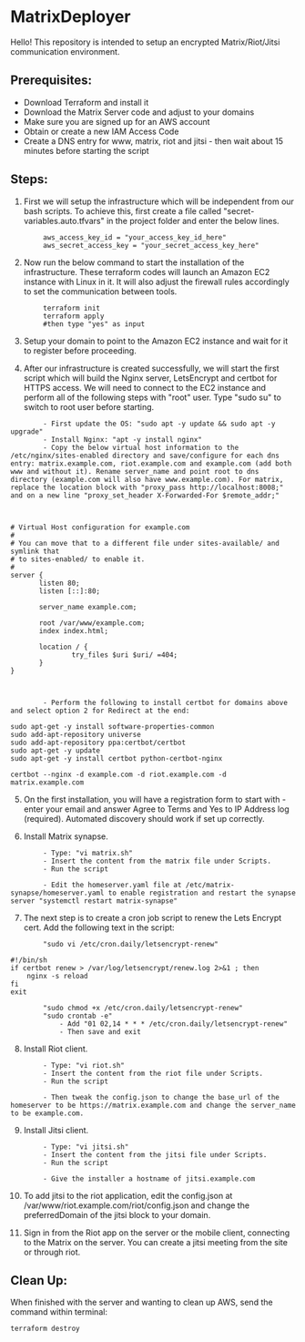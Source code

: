 # MatrixDeployer
Hello! This repository is intended to setup an encrypted Matrix/Riot/Jitsi communication environment.

## Prerequisites:
* Download Terraform and install it
* Download the Matrix Server code and adjust to your domains
* Make sure you are signed up for an AWS account
* Obtain or create a new IAM Access Code
* Create a DNS entry for www, matrix, riot and jitsi - then wait about 15 minutes before starting the script

## Steps:
1) First we will setup the infrastructure which will be independent from our bash scripts. To achieve this, first create a file called "secret-variables.auto.tfvars" in the project folder and enter the below lines.
```
        aws_access_key_id = "your_access_key_id_here"
        aws_secret_access_key = "your_secret_access_key_here"
```

2) Now run the below command to start the installation of the infrastructure. These terraform codes will launch an Amazon EC2 instance with Linux in it. It will also adjust the firewall rules accordingly to set the communication between tools.
```
        terraform init
        terraform apply 
        #then type "yes" as input
```
3) Setup your domain to point to the Amazon EC2 instance and wait for it to register before proceeding.

4) After our infrastructure is created successfully, we will start the first script which will build the Nginx server, LetsEncrypt and certbot for HTTPS access. We will need to connect to the EC2 instance and perform all of the following steps with "root" user. Type "sudo su" to switch to root user before starting.
```
        - First update the OS: "sudo apt -y update && sudo apt -y upgrade"
        - Install Nginx: "apt -y install nginx"
        - Copy the below virtual host information to the /etc/nginx/sites-enabled directory and save/configure for each dns entry: matrix.example.com, riot.example.com and example.com (add both www and without it). Rename server_name and point root to dns directory (example.com will also have www.example.com). For matrix, replace the location block with "proxy_pass http://localhost:8008;" and on a new line "proxy_set_header X-Forwarded-For $remote_addr;"
        
        
        
# Virtual Host configuration for example.com
#
# You can move that to a different file under sites-available/ and symlink that
# to sites-enabled/ to enable it.
#
server {
       listen 80;
       listen [::]:80;

       server_name example.com;

       root /var/www/example.com;
       index index.html;

       location / {
               try_files $uri $uri/ =404;
       }
}        
 
              
        
        - Perform the following to install certbot for domains above and select option 2 for Redirect at the end: 

sudo apt-get -y install software-properties-common
sudo add-apt-repository universe
sudo add-apt-repository ppa:certbot/certbot
sudo apt-get -y update
sudo apt-get -y install certbot python-certbot-nginx

certbot --nginx -d example.com -d riot.example.com -d matrix.example.com
```

5) On the first installation, you will have a registration form to start with - enter your email and answer Agree to Terms and Yes to IP Address log (required). Automated discovery should work if set up correctly.

6) Install Matrix synapse.
```
        - Type: "vi matrix.sh"
        - Insert the content from the matrix file under Scripts.
        - Run the script
        
        - Edit the homeserver.yaml file at /etc/matrix-synapse/homeserver.yaml to enable registration and restart the synapse server "systemctl restart matrix-synapse"
``` 

7) The next step is to create a cron job script to renew the Lets Encrypt cert. Add the following text in the script:
```
        "sudo vi /etc/cron.daily/letsencrypt-renew"

#!/bin/sh
if certbot renew > /var/log/letsencrypt/renew.log 2>&1 ; then
    nginx -s reload
fi
exit
        
        "sudo chmod +x /etc/cron.daily/letsencrypt-renew"
        "sudo crontab -e"
            - Add "01 02,14 * * * /etc/cron.daily/letsencrypt-renew"
            - Then save and exit
```

8) Install Riot client.
```
        - Type: "vi riot.sh"
        - Insert the content from the riot file under Scripts.
        - Run the script
        
        - Then tweak the config.json to change the base_url of the homeserver to be https://matrix.example.com and change the server_name to be example.com.
```

9) Install Jitsi client.
```
        - Type: "vi jitsi.sh"
        - Insert the content from the jitsi file under Scripts.
        - Run the script
        
        - Give the installer a hostname of jitsi.example.com
```

10) To add jitsi to the riot application, edit the config.json at /var/www/riot.example.com/riot/config.json and change the preferredDomain of the jitsi block to your domain.


11) Sign in from the Riot app on the server or the mobile client, connecting to the Matrix on the server. You can create a jitsi meeting from the site or through riot.

## Clean Up:
When finished with the server and wanting to clean up AWS, send the command within terminal: 
```
terraform destroy
```